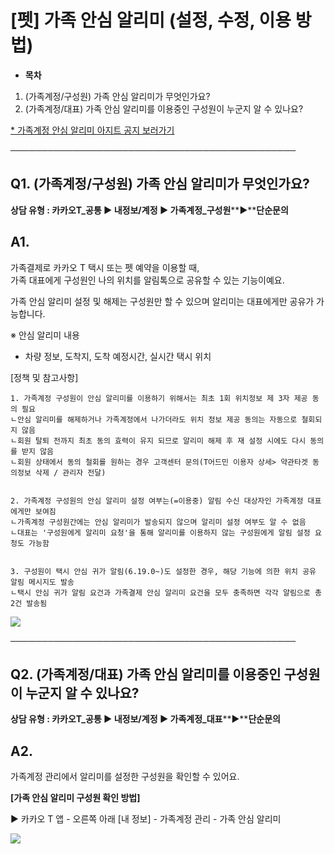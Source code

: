 # [펫] 가족 안심 알리미 (설정, 수정, 이용 방법)

* **목차**

1. (가족계정/구성원) 가족 안심 알리미가 무엇인가요?
2. (가족계정/대표) 가족 안심 알리미를 이용중인 구성원이 누군지 알 수 있나요?

[\* 가족계정 안심 알리미 아지트 공지 보러가기](https://ext.agit.in/g/300015991/wall/404945458)

──────────────────────────────────────────────

**Q1. (가족계정/구성원) 가족 안심 알리미가 무엇인가요?**
------------------------------------

**상담 유형 : 카카오T\_공통 ▶ 내정보/계정 ▶ 가족계정\_구성원****▶****단순문의**

**A1.**
-------

가족결제로 카카오 T 택시 또는 펫 예약을 이용할 때,  
가족 대표에게 구성원인 나의 위치를 알림톡으로 공유할 수 있는 기능이예요.

가족 안심 알리미 설정 및 해제는 구성원만 할 수 있으며 알리미는 대표에게만 공유가 가능합니다.

※ 안심 알리미 내용  
- 차량 정보, 도착지, 도착 예정시간, 실시간 택시 위치

[정책 및 참고사항]

```
1. 가족계정 구성원이 안심 알리미를 이용하기 위해서는 최초 1회 위치정보 제 3자 제공 동의 필요  
ㄴ안심 알리미를 해제하거나 가족계정에서 나가더라도 위치 정보 제공 동의는 자동으로 철회되지 않음  
ㄴ회원 탈퇴 전까지 최초 동의 효력이 유지 되므로 알리미 해제 후 재 설정 시에도 다시 동의를 받지 않음  
ㄴ회원 상태에서 동의 철회를 원하는 경우 고객센터 문의(T어드민 이용자 상세> 약관타겟 동의정보 삭제 / 관리자 전달)  
  
  
2. 가족계정 구성원의 안심 알리미 설정 여부는(=이용중) 알림 수신 대상자인 가족계정 대표에게만 보여짐  
ㄴ가족계정 구성원간에는 안심 알리미가 발송되지 않으며 알리미 설정 여부도 알 수 없음  
ㄴ대표는 '구성원에게 알리미 요청'을 통해 알리미를 이용하지 않는 구성원에게 알림 설정 요청도 가능함  
  
  
3. 구성원이 택시 안심 귀가 알림(6.19.0~)도 설정한 경우, 해당 기능에 의한 위치 공유 알림 메시지도 발송  
ㄴ택시 안심 귀가 알림 요건과 가족결제 안심 알리미 요건을 모두 충족하면 각각 알림으로 총 2건 발송됨
```

![](https://kakaomobilitysupport.zendesk.com/hc/article_attachments/39078905645081)

──────────────────────────────────────────────

**Q2. (가족계정/대표) 가족 안심 알리미를 이용중인 구성원이 누군지 알 수 있나요?**
---------------------------------------------------

**상담 유형 : 카카오T\_공통 ▶ 내정보/계정 ▶ 가족계정\_대표****▶****단순문의**

**A2.**
-------

가족계정 관리에서 알리미를 설정한 구성원을 확인할 수 있어요.

**[가족 안심 알리미 구성원 확인 방법]**

▶ 카카오 T 앱 - 오른쪽 아래 [내 정보] - 가족계정 관리 - 가족 안심 알리미

![](https://kakaomobilitysupport.zendesk.com/hc/article_attachments/39078905646361)